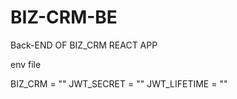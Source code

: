 # BIZ-CRM-BE
Back-END OF BIZ_CRM REACT APP

env file 

BIZ_CRM = ""
JWT_SECRET  = ""
JWT_LIFETIME = ""

